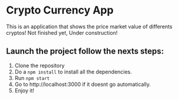
# Crypto Currency App

This is an application that shows the price market value of differents cryptos! 
Not finished yet, Under construction!


## Launch the project follow the nexts steps: 

1. Clone the repository
2. Do a `npm install` to install all the dependencies.
3. Run `npm start`
4. Go to http://localhost:3000 if it doesnt go automatically.
5. Enjoy it!

